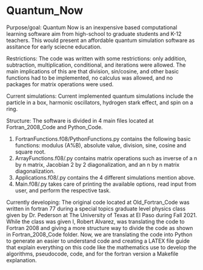 # Quantum_Now

Purpose/goal:
Quantum Now is an inexpensive based computational learning software aim from high-school to graduate students and K-12 teachers. This would present an affordable quantum simulation software as assitance for early sciecne education.

Restrictions:
The code was written with some restrictions: only addition, subtraction, multiplication, conditional, and iterations were allowed. The main implications of this are that division, sin/cosine, and other basic functions had to be implemented, no calculus was allowed, and no packages for matrix operations were used.

Current simulations:
Current implemented quantum simulations include the particle in a box, harmonic oscillators, hydrogen stark effect, and spin on a ring.

Structure:
The software is divided in 4 main files located at Fortran_2008_Code and Python_Code.
1. FortranFunctions.f08/PythonFunctions.py contains the following basic functions: modulus (A%B), absolute value, division, sine, cosine and square root.
2. ArrayFunctions.f08/.py contains matrix operations such as inverse of a n by n matrix, Jacobian 2 by 2 diagonalization, and an n by n matrix diagonalization.
3. Applications.f08/.py contains the 4 different simulations mention above.
4. Main.f08/.py takes care of printing the available options, read input from user, and perform the respective task.

Currently developing:
The original code located at Old_Fortran_Code was written in fortran 77 during a special topics graduate level physics class given by Dr. Pederson at The University of Texas at El Paso during Fall 2021. While the class was given I, Robert Alvarez, was translating the code to Fortran 2008 and giving a more structure way to divide the code as shown in Fortran_2008_Code folder. Now, we are translating the code into Python to generate an easier to understand code and creating a LATEX file guide that explain everything on this code like the mathematics use to develop the algorithms, pseudocode, code, and for the fortran version a Makefile explanation.
